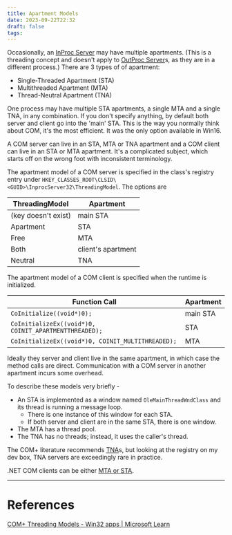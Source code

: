 ```yaml
---
title: Apartment Models
date: 2023-09-22T22:32
draft: false
tags:
---
```


Occasionally, an [InProc Server](../inproc-server/) may have multiple apartments.  (This is a threading concept and doesn't apply to [OutProc Server](../outproc-server/)s, as they are in a different process.)  There are 3 types of of apartment:

- Single-Threaded Apartment (STA)
- Multithreaded Apartment (MTA)
- Thread-Neutral Apartment (TNA)

One process may have multiple STA apartments, a single MTA and a single TNA, in any combination.  If you don't specify anything, by default both server and client go into the 'main' STA.  This is the way you normally think about COM, it's the most efficient.  It was the only option available in Win16.

A COM server can live in an STA, MTA or TNA apartment and a COM client can live in an STA or MTA apartment.  It's a complicated subject, which starts off on the wrong foot with inconsistent terminology.

The apartment model of a COM server is specified in the class's registry entry under `HKEY_CLASSES_ROOT\CLSID\<GUID>\InprocServer32\ThreadingModel`.  The options are

| ThreadingModel | Apartment |
|---|---|
| (key doesn't exist) | main STA |
| Apartment | STA |
| Free | MTA |
| Both | client's apartment |
| Neutral | TNA |

The apartment model of a COM client is specified when the runtime is initialized.

| Function Call | Apartment|
|---|---|
| `CoInitialize((void*)0);` | main STA |
| `CoInitializeEx((void*)0, COINIT_APARTMENTTHREADED);` | STA |
| `CoInitializeEx((void*)0, COINIT_MULTITHREADED);` | MTA |

Ideally they server and client live in the same apartment, in which case the method calls are direct.  Communication with a COM server in another apartment incurs some overhead.

To describe these models very briefly -

- An STA is implemented as a window named `OleMainThreadWndClass` and its thread is running a message loop.
    - There is one instance of this window for each STA.
    - If both server and client are in the same STA, there is one window.
- The MTA has a thread pool.
- The TNA has no threads; instead, it uses the caller's thread.

The COM+ literature recommends [TNA](https://learn.microsoft.com/en-us/windows/win32/cossdk/neutral-apartments)s, but looking at the registry on my dev box, TNA servers are exceedingly rare in practice.

.NET COM clients can be either [MTA or STA](https://learn.microsoft.com/en-us/dotnet/api/system.stathreadattribute?view=net-7.0).  

---
# References

[COM+ Threading Models - Win32 apps | Microsoft Learn](https://learn.microsoft.com/en-us/windows/win32/cossdk/com--threading-models)
